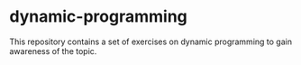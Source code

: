 # dynamic-programming

This repository contains a set of exercises on dynamic programming to gain awareness of the topic.